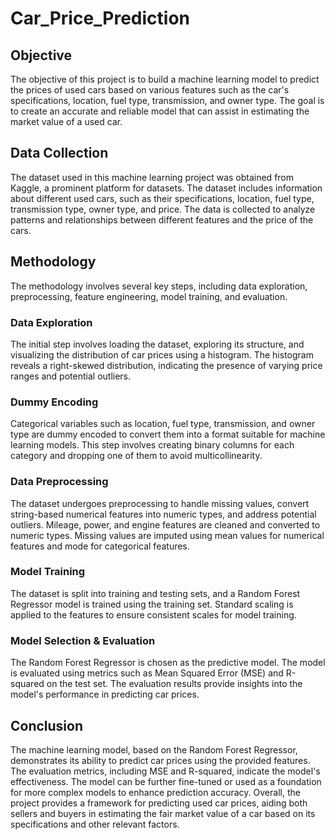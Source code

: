 # Car_Price_Prediction

## Objective
The objective of this project is to build a machine learning model to predict the prices of used cars based on various features such as the car's specifications, location, fuel type, transmission, and owner type. The goal is to create an accurate and reliable model that can assist in estimating the market value of a used car.

## Data Collection
The dataset used in this machine learning project was obtained from Kaggle, a prominent platform for datasets.  The dataset includes information about different used cars, such as their specifications, location, fuel type, transmission type, owner type, and price. The data is collected to analyze patterns and relationships between different features and the price of the cars.

## Methodology
The methodology involves several key steps, including data exploration, preprocessing, feature engineering, model training, and evaluation.

### Data Exploration
The initial step involves loading the dataset, exploring its structure, and visualizing the distribution of car prices using a histogram. The histogram reveals a right-skewed distribution, indicating the presence of varying price ranges and potential outliers.

### Dummy Encoding
Categorical variables such as location, fuel type, transmission, and owner type are dummy encoded to convert them into a format suitable for machine learning models. This step involves creating binary columns for each category and dropping one of them to avoid multicollinearity.

### Data Preprocessing
The dataset undergoes preprocessing to handle missing values, convert string-based numerical features into numeric types, and address potential outliers. Mileage, power, and engine features are cleaned and converted to numeric types. Missing values are imputed using mean values for numerical features and mode for categorical features.

### Model Training
The dataset is split into training and testing sets, and a Random Forest Regressor model is trained using the training set. Standard scaling is applied to the features to ensure consistent scales for model training.

### Model Selection & Evaluation
The Random Forest Regressor is chosen as the predictive model. The model is evaluated using metrics such as Mean Squared Error (MSE) and R-squared on the test set. The evaluation results provide insights into the model's performance in predicting car prices.

## Conclusion
The machine learning model, based on the Random Forest Regressor, demonstrates its ability to predict car prices using the provided features. The evaluation metrics, including MSE and R-squared, indicate the model's effectiveness. The model can be further fine-tuned or used as a foundation for more complex models to enhance prediction accuracy. Overall, the project provides a framework for predicting used car prices, aiding both sellers and buyers in estimating the fair market value of a car based on its specifications and other relevant factors.
